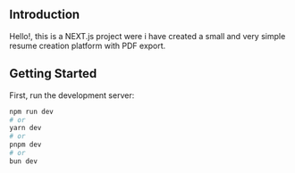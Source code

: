 ## Introduction

Hello!, this is a NEXT.js project were i have created a small and very simple resume creation platform with PDF export.

## Getting Started

First, run the development server:

```bash
npm run dev
# or
yarn dev
# or
pnpm dev
# or
bun dev
```
